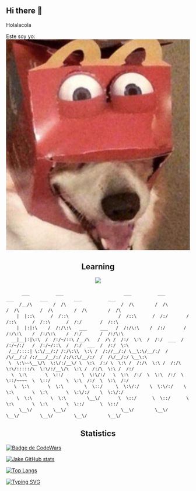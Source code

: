 ## Hi there 👋


Holalacola

Este soy yo:
![ImagenPerro](.\imagenes\perro.jpg)


<h2 align='center'>Learning</h2>

<p align="center">
  <a href="https://skillicons.dev">
    <img src="https://skillicons.dev/icons?i=git,php,bash,windows"/>
  </a>
</p>

```
      ___          ___                       ___          ___          ___          ___          ___          ___     
     /__/\        /  /\                     /  /\        /  /\        /  /\        /  /\        /  /\        /  /\    
    |  |::\      /  /::\                   /  /::\      /  /:/       /  /::\      /  /::\      /  /:/       /  /::\   
    |  |:|:\    /  /:/\:\   ___     ___   /  /:/\:\    /  /:/       /  /:/\:\    /  /:/\:\    /  /:/       /  /:/\:\  
  __|__|:|\:\  /  /:/~/::\ /__/\   /  /\ /  /:/  \:\  /  /:/  ___  /  /:/~/:/   /  /:/~/::\  /  /:/  ___  /  /:/  \:\ 
 /__/::::| \:\/__/:/ /:/\:\\  \:\ /  /://__/:/ \__\:\/__/:/  /  /\/__/:/ /:/___/__/:/ /:/\:\/__/:/  /  /\/__/:/ \__\:\
 \  \:\~~\__\/\  \:\/:/__\/ \  \:\  /:/ \  \:\ /  /:/\  \:\ /  /:/\  \:\/:::::/\  \:\/:/__\/\  \:\ /  /:/\  \:\ /  /:/
  \  \:\       \  \::/       \  \:\/:/   \  \:\  /:/  \  \:\  /:/  \  \::/~~~~  \  \::/      \  \:\  /:/  \  \:\  /:/ 
   \  \:\       \  \:\        \  \::/     \  \:\/:/    \  \:\/:/    \  \:\       \  \:\       \  \:\/:/    \  \:\/:/  
    \  \:\       \  \:\        \__\/       \  \::/      \  \::/      \  \:\       \  \:\       \  \::/      \  \::/   
     \__\/        \__\/                     \__\/        \__\/        \__\/        \__\/        \__\/        \__\/    
```

<h2 align="center"> Statistics </h2>
<a href="https://github.com/anuraghazra/github-readme-stats">

 ![Badge de CodeWars](https://www.codewars.com/users/Malocraco/badges/small)

[![Jake GitHub stats](https://github-readme-stats.vercel.app/api?username=Malocraco&theme=tokyonight)](https://github.com/Malocraco/github-readme-stats)
  
  
[![Top Langs](https://github-readme-stats.vercel.app/api/top-langs/?username=Malocraco&layout=compact&theme=tokyonight)](https://github.com/Malocraco)

[![Typing SVG](https://readme-typing-svg.herokuapp.com?font=Fira+Code&pause=1000&color=F71D23&background=FF939300&vCenter=true&multiline=true&width=450&lines=-------------------------------------)](https://git.io/typing-svg)

